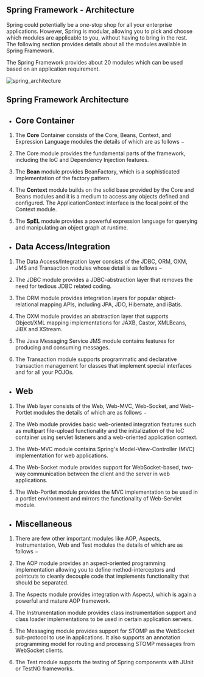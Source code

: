 ## Spring Framework - Architecture
Spring could potentially be a one-stop shop for all your enterprise applications. However, Spring is modular, allowing you to pick and choose which modules are applicable to you, without having to bring in the rest. The following section provides details about all the modules available in Spring Framework.

The Spring Framework provides about 20 modules which can be used based on an application requirement.


![spring_architecture](https://github.com/rhushikesh2000/Spring_Framework_Tutorial/assets/124034778/14f5c8fb-fcfe-4363-a846-c862f4c1b85c)


Spring Framework Architecture
  ---
  
- Core Container
  ---

1. The **Core** Container consists of the Core, Beans, Context, and Expression Language modules the details of which are as follows −

2. The Core module provides the fundamental parts of the framework, including the IoC and Dependency Injection features.

3. The **Bean** module provides BeanFactory, which is a sophisticated implementation of the factory pattern.

4. The **Context** module builds on the solid base provided by the Core and Beans modules and it is a medium to access any objects defined and configured. The ApplicationContext interface is the focal point of the Context module.

5. The **SpEL** module provides a powerful expression language for querying and manipulating an object graph at runtime.



- Data Access/Integration
  ---

1. The Data Access/Integration layer consists of the JDBC, ORM, OXM, JMS and Transaction modules whose detail is as follows −

2. The JDBC module provides a JDBC-abstraction layer that removes the need for tedious JDBC related coding.

3. The ORM module provides integration layers for popular object-relational mapping APIs, including JPA, JDO, Hibernate, and iBatis.

4. The OXM module provides an abstraction layer that supports Object/XML mapping implementations for JAXB, Castor, XMLBeans, JiBX and XStream.

5. The Java Messaging Service JMS module contains features for producing and consuming messages.

6. The Transaction module supports programmatic and declarative transaction management for classes that implement special interfaces and for all your POJOs.

- Web
  ---
1. The Web layer consists of the Web, Web-MVC, Web-Socket, and Web-Portlet modules the details of which are as follows −

2. The Web module provides basic web-oriented integration features such as multipart file-upload functionality and the initialization of the IoC container using servlet listeners and a web-oriented application context.

3. The Web-MVC module contains Spring's Model-View-Controller (MVC) implementation for web applications.

4. The Web-Socket module provides support for WebSocket-based, two-way communication between the client and the server in web applications.

5. The Web-Portlet module provides the MVC implementation to be used in a portlet environment and mirrors the functionality of Web-Servlet module.

- Miscellaneous
  ---
1. There are few other important modules like AOP, Aspects, Instrumentation, Web and Test modules the details of which are as follows −

2. The AOP module provides an aspect-oriented programming implementation allowing you to define method-interceptors and pointcuts to cleanly decouple code that implements functionality that should be separated.

3. The Aspects module provides integration with AspectJ, which is again a powerful and mature AOP framework.

4. The Instrumentation module provides class instrumentation support and class loader implementations to be used in certain application servers.

5. The Messaging module provides support for STOMP as the WebSocket sub-protocol to use in applications. It also supports an annotation programming model for routing and processing STOMP messages from WebSocket clients.

6. The Test module supports the testing of Spring components with JUnit or TestNG frameworks.
